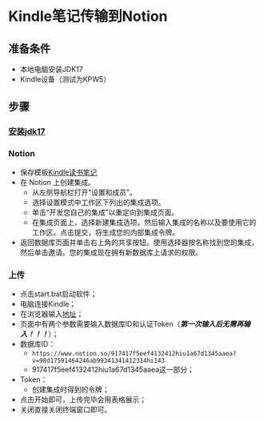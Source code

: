 # Kindle笔记传输到Notion
## 准备条件
* 本地电脑安装JDK17
* Kindle设备（测试为KPW5）
## 步骤
### [安装jdk17](https://blog.csdn.net/tiehou/article/details/129575138)
### Notion
* 保存模板[Kindle读书笔记](https://www.notion.so/50920c38a3eb43179bbc5431c94b9015?v=296fc82b04974b388ebd73d058c9bbaa&pvs=4)
* 在 Notion 上创建集成。
  * 从左侧导航栏打开“设置和成员”。
  * 选择设置模式中工作区下列出的集成选项。
  * 单击“开发您自己的集成”以重定向到集成页面。
  * 在集成页面上，选择新建集成选项，然后输入集成的名称以及要使用它的工作区。点击提交，将生成您的内部集成令牌。
* 返回数据库页面并单击右上角的共享按钮。使用选择器按名称找到您的集成，然后单击邀请。您的集成现在拥有新数据库上请求的权限。
### 上传
* 点击start.bat启动软件；
* 电脑连接Kindle；
* 在浏览器输入[地址](http://127.0.0.1:8080/)；
* 页面中有两个参数需要输入数据库ID和认证Token（***第一次输入后无需再输入！！！***）；
* 数据库ID：
  * ``https://www.notion.so/917417f5eef4132412hiu1a67d1345aaea?v=98d17591464246ab99341341412314hi143``
  * 917417f5eef4132412hiu1a67d1345aaea这一部分；
* Token：
  * 创建集成时得到的令牌；
* 点击开始即可，上传完毕会用表格展示；
* 关闭直接关闭终端窗口即可。

